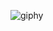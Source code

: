 ![giphy](https://user-images.githubusercontent.com/96235275/204786125-7bde6659-cbb0-4940-ac26-641c7b17b841.gif)
